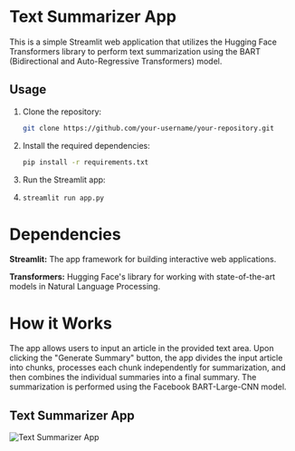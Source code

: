 # Text Summarizer App

This is a simple Streamlit web application that utilizes the Hugging Face Transformers library to perform text summarization using the BART (Bidirectional and Auto-Regressive Transformers) model.

## Usage

1. Clone the repository:

   ```bash
   git clone https://github.com/your-username/your-repository.git
   
2. Install the required dependencies:
   
    ```bash
   pip install -r requirements.txt

3. Run the Streamlit app:
4. 
   ```bash
   streamlit run app.py


# Dependencies
**Streamlit:** The app framework for building interactive web applications.

**Transformers:** Hugging Face's library for working with state-of-the-art models in Natural Language Processing.

# How it Works
The app allows users to input an article in the provided text area. Upon clicking the "Generate Summary" button, the app divides the input article into chunks, processes each chunk independently for summarization, and then combines the individual summaries into a final summary. The summarization is performed using the Facebook BART-Large-CNN model.


## Text Summarizer App

![Text Summarizer App](https://github.com/mzaid295/Text-Summarization-Using-Hugging-Face-and-Streamlit/blob/f001581b3820e1afdcbec8ff831ec782cf8b87f2/Final%20Output.JPG)

